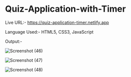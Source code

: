 # Quiz-Application-with-Timer

Live URL:- https://quiz-application-timer.netlify.app

Language Used:- HTML5, CSS3, JavaScript

Output:-


![Screenshot (46)](https://user-images.githubusercontent.com/103900450/224620289-17cc9da3-6c81-4fec-9ec2-162934d693b0.png)




![Screenshot (47)](https://user-images.githubusercontent.com/103900450/224620370-f7f062d7-f819-403b-87e2-98e0185390c3.png)



![Screenshot (48)](https://user-images.githubusercontent.com/103900450/224620456-6809cf50-ec6b-4a09-8105-fd5704410757.png)


